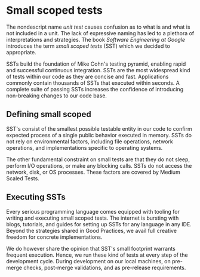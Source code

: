 # Small scoped tests

The nondescript name *unit test* causes confusion as to what is and what is not included in a unit. The lack of expressive naming has led to a plethora of interpretations and strategies. The book *Software Engineering at Google* introduces the term *small scoped tests* (SST) which we decided to appropriate.

SSTs build the foundation of Mike Cohn's testing pyramid, enabling rapid and successful continuous integration. SSTs are the most widespread kind of tests within our code as they are concise and fast. Applications commonly contain thousands of SSTs that executed within seconds. A complete suite of passing SSTs increases the confidence of introducing non-breaking changes to our code base.

## Defining small scoped

SST's consist of the smallest possible testable entity in our code to confirm expected process of a single public behavior executed in memory. SSTs do not rely on environmental factors, including file operations, network operations, and implementations specific to operating systems.

The other fundamental constraint on small tests are that they do not sleep, perform I/O operations, or make any blocking calls. SSTs do not access the network, disk, or OS processes. These factors are covered by Medium Scaled Tests.

## Executing SSTs

Every serious programming language comes equipped with tooling for writing and executing small scoped tests. The internet is bursting with blogs, tutorials, and guides for setting up SSTs for any language in any IDE. Beyond the strategies shared in Good Practices, we avail full creative freedom for concrete implementations.

We do however share the opinion that SST's small footprint warrants frequent execution. Hence, we run these kind of tests at every step of the development cycle. During development on our local machines, on pre-merge checks, post-merge validations, and as pre-release requirements.
